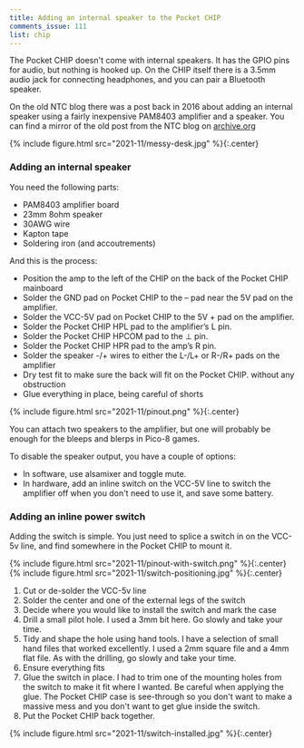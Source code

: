 ```yaml
---
title: Adding an internal speaker to the Pocket CHIP
comments_issue: 111
list: chip
---
```


The Pocket CHIP doesn't come with internal speakers. It has the GPIO pins for audio, but nothing is hooked up. On the CHIP itself there is a 3.5mm audio jack for connecting headphones, and you can pair a Bluetooth speaker.

On the old NTC blog there was a post back in 2016 about adding an internal speaker using a fairly inexpensive PAM8403 amplifier and a speaker. You can find a mirror of the old post from the NTC blog on [archive.org](http://web.archive.org/web/2016/http://blog.nextthing.co/add-a-speaker-to-pocketc-h-i-p-in-less-than-20-minutes/)

{% include figure.html src="2021-11/messy-desk.jpg" %}{:.center}

### Adding an internal speaker

You need the following parts:

- PAM8403 amplifier board
- 23mm 8ohm speaker
- 30AWG wire
- Kapton tape
- Soldering iron (and accoutrements)

And this is the process:

- Position the amp to the left of the CHIP on the back of the Pocket CHIP mainboard
- Solder the GND pad on Pocket CHIP to the – pad near the 5V pad on the amplifier.
- Solder the VCC-5V pad on Pocket CHIP to the 5V + pad on the amplifier.
- Solder the Pocket CHIP HPL pad to the amplifier’s L pin.
- Solder the Pocket CHIP HPCOM pad to the ⊥ pin.
- Solder the Pocket CHIP HPR pad to the amp’s R pin.
- Solder the speaker -/+ wires to either the L-/L+ or R-/R+ pads on the amplifier
- Dry test fit to make sure the back will fit on the Pocket CHIP. without any obstruction
- Glue everything in place, being careful of shorts

{% include figure.html src="2021-11/pinout.png" %}{:.center}

You can attach two speakers to the amplifier, but one will probably be enough for the bleeps and blerps in Pico-8 games.

To disable the speaker output, you have a couple of options:

- In software, use alsamixer and toggle mute.
- In hardware, add an inline switch on the VCC-5V line to switch the amplifier off when you don't need to use it, and save some battery.

### Adding an inline power switch

Adding the switch is simple. You just need to splice a switch in on the VCC-5v line, and find somewhere in the Pocket CHIP to mount it.

{% include figure.html src="2021-11/pinout-with-switch.png" %}{:.center}
{% include figure.html src="2021-11/switch-positioning.jpg" %}{:.center}

1. Cut or de-solder the VCC-5v line
2. Solder the center and one of the external legs of the switch
3. Decide where you would like to install the switch and mark the case
4. Drill a small pilot hole. I used a 3mm bit here. Go slowly and take your time.
5. Tidy and shape the hole using hand tools. I have a selection of small hand files that worked excellently. I used a 2mm square file and a 4mm flat file. As with the drilling, go slowly and take your time.
6. Ensure everything fits
7. Glue the switch in place. I had to trim one of the mounting holes from the switch to make it fit where I wanted. Be careful when applying the glue. The Pocket CHIP case is see-through so you don't want to make a massive mess and you don't want to get glue inside the switch.
8. Put the Pocket CHIP back together.

{% include figure.html src="2021-11/switch-installed.jpg" %}{:.center}
